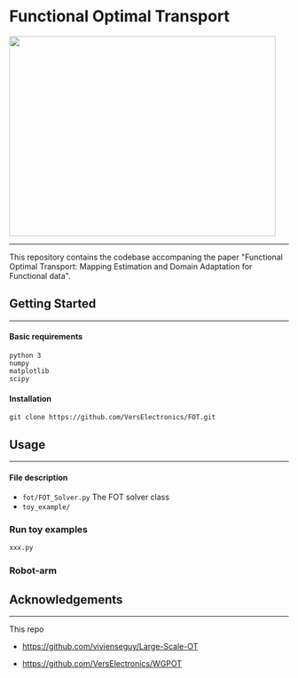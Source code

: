 # Functional Optimal Transport

<img src="https://raw.githubusercontent.com/VersElectronics/WGPOT/master/data/wgpot_example.gif" height="360" width="480">

---
This repository contains the codebase accompaning the 
paper "Functional Optimal Transport: Mapping Estimation and Domain Adaptation for Functional data".


## Getting Started

---
#### Basic requirements

```
python 3
numpy
matplotlib
scipy
```
#### Installation
```angular2html
git clone https://github.com/VersElectronics/FOT.git
```


## Usage 

---

#### File description
* `fot/FOT_Solver.py`   The FOT solver class
* `toy_example/`


### Run toy examples

```python
xxx.py
```

### Robot-arm

[comment]: <> (#### Comparison)

[comment]: <> (#### Advanced Usage)

[comment]: <> (Start by creating an FOT solver class and input the data.)

[comment]: <> (```python)

[comment]: <> (from FOT import xxx)

[comment]: <> (```)

[comment]: <> (Set the initial values)

[comment]: <> (```python)

[comment]: <> (GFOT_optimizer.Set_Initial_Variables&#40;ini_A=ini_A, ini_Pi=ini_Pi,)

[comment]: <> (                                         ini_lbd_k=lbd_k, ini_lbd_l=lbd_l,)

[comment]: <> (                                         ini_lbd_i=lbd_i, s_mat=s_mat&#41;)

[comment]: <> (```)

[comment]: <> (Set the parameters for )


## Acknowledgements

---
This repo

* https://github.com/vivienseguy/Large-Scale-OT

* https://github.com/VersElectronics/WGPOT
